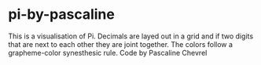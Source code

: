 # pi-by-pascaline
This is a visualisation of Pi. Decimals are layed out in a grid and if two digits that are next to each other they are joint together. The colors follow a grapheme-color synesthesic rule. Code by Pascaline Chevrel
